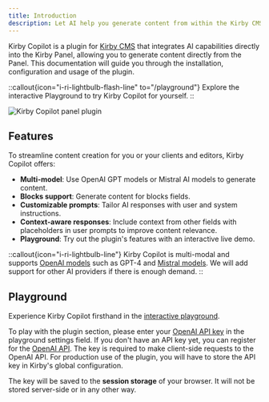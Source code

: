```yaml
---
title: Introduction
description: Let AI help you generate content from within the Kirby CMS panel.
---
```


Kirby Copilot is a plugin for [Kirby CMS](https://getkirby.com) that integrates AI capabilities directly into the Kirby Panel, allowing you to generate content directly from the Panel. This documentation will guide you through the installation, configuration and usage of the plugin.

::callout{icon="i-ri-lightbulb-flash-line" to="/playground"}
Explore the interactive Playground to try Kirby Copilot for yourself.
::

![Kirby Copilot panel plugin](/img/kirby-copilot-generate-text.png)

## Features

To streamline content creation for you or your clients and editors, Kirby Copilot offers:

- **Multi-model**: Use OpenAI GPT models or Mistral AI models to generate content.
- **Blocks support**: Generate content for blocks fields.
- **Customizable prompts**: Tailor AI responses with user and system instructions.
- **Context-aware responses**: Include context from other fields with placeholders in user prompts to improve content relevance.
- **Playground**: Try out the plugin's features with an interactive live demo.

::callout{icon="i-ri-lightbulb-line"}
Kirby Copilot is multi-modal and supports [OpenAI models](https://platform.openai.com/docs/models) such as GPT-4 and [Mistral models](https://mistral.ai/product/). We will add support for other AI providers if there is enough demand.
::

## Playground

Experience Kirby Copilot firsthand in the [interactive playground](/playground).

To play with the plugin section, please enter your [OpenAI API key](https://platform.openai.com/api-keys) in the playground settings field. If you don't have an API key yet, you can register for the [OpenAI API](https://platform.openai.com). The key is required to make client-side requests to the OpenAI API. For production use of the plugin, you will have to store the API key in Kirby's global configuration.

The key will be saved to the **session storage** of your browser. It will not be stored server-side or in any other way.
